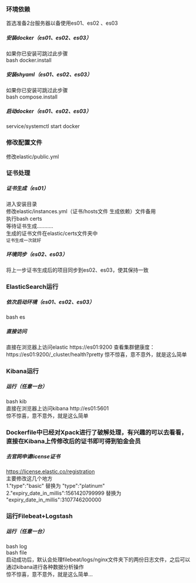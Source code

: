 ### 环境依赖  
首选准备2台服务器以备使用es01、es02 、es03  

##### 安装docker（es01、es02、es03）  
如果你已安装可跳过此步骤  
bash docker.install  

##### 安装shyaml（es01、es02、es03）
如果你已安装可跳过此步骤  
bash compose.install  

##### 启动docker（es01、es02、es03）    
service/systemctl start docker  

### 修改配置文件  
修改elastic/public.yml  

### 证书处理  
##### 证书生成（es01）  
进入安装目录  
修改elastic/instances.yml（证书/hosts文件 生成依赖）文件备用  
执行bash certs  
等待证书生成...........  
生成的证书文件在elastic/certs文件夹中    
`证书生成一次就好`  

##### 环境同步（es02、es03）  
将上一步证书生成后的项目同步到es02、es03，使其保持一致  

### ElasticSearch运行  
##### 依次启动环境（es01、es02、es03）  
bash es  

##### 直接访问  
直接在浏览器上访问elastic https://es01:9200
查看集群健康度：https://es01:9200/_cluster/health?pretty
惊不惊喜，意不意外，就是这么简单

### Kibana运行  
##### 运行（任意一台）  
bash kib  
直接在浏览器上访问kibana http://es01:5601  
惊不惊喜，意不意外，就是这么简单  

### Dockerfile中已经对Xpack进行了破解处理，有兴趣的可以去看看，直接在Kibana上传修改后的证书即可得到铂金会员  
##### 去官网申请license证书  
https://license.elastic.co/registration  
主要修改这几个地方  
1."type":"basic" 替换为 "type":"platinum"  
2."expiry_date_in_millis":1561420799999 替换为 "expiry_date_in_millis":3107746200000  

### 运行Filebeat+Logstash
##### 运行（任意一台）  
bash log  
bash file  
启动成功后，默认会处理filebeat/logs/nginx文件夹下的两份日志文件，之后可以通过kibana进行各种数据分析操作  
惊不惊喜，意不意外，就是这么简单...  
